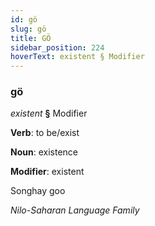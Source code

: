 ```yaml
---
id: gö
slug: gö
title: GÖ
sidebar_position: 224
hoverText: existent § Modifier
---
```


### gö

*existent* **§** Modifier

**Verb**: to be/exist

**Noun**: existence

**Modifier**: existent

Songhay goo 

*Nilo-Saharan Language Family*